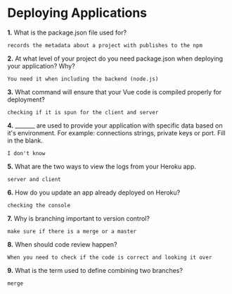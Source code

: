 # Deploying Applications

**1.** What is the package.json file used for?
<!-- enter you answer in the space below -->
```
records the metadata about a project with publishes to the npm
``` 
**2.** At what level of your project do you need package.json when deploying your application? Why?
<!-- enter you answer in the space below -->
```
You need it when including the backend (node.js)
```
**3.** What command will ensure that your Vue code is compiled properly for deployment?
<!-- enter you answer in the space below -->
```
checking if it is spun for the client and server
```
**4.** _______ are used to provide your application with specific data based on it's environment. For example: connections strings, private keys or port. Fill in the blank.
<!-- enter you answer in the space below -->
```
I don't know 
```
**5.** What are the two ways to view the logs from your Heroku app.
<!-- enter you answer in the space below -->
```
server and client 
```
**6.** How do you update an app already deployed on Heroku?
<!-- enter you answer in the space below -->
```
checking the console
```
**7.** Why is branching important to version control?
<!-- enter you answer in the space below -->
```
make sure if there is a merge or a master
```
**8.** When should code review happen?
<!-- enter you answer in the space below -->
```
When you need to check if the code is correct and looking it over 
```
**9.** What is the term used to define combining two branches?
<!-- enter you answer in the space below -->
```
merge 
```